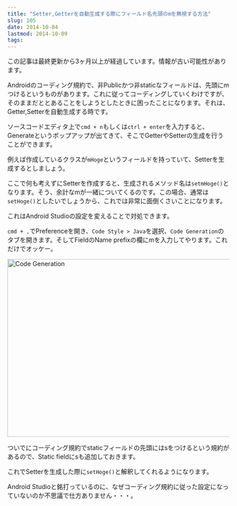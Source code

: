 ```yaml
---
title: "Setter,Getterを自動生成する際にフィールド名先頭のmを無視する方法"
slug: 105
date: 2014-10-04
lastmod: 2014-10-09
tags: 
---
```


<div id="wppda_alert">この記事は最終更新から3ヶ月以上が経過しています。情報が古い可能性があります。</div><p>Androidのコーディング規約で、非Publicかつ非staticなフィールドは、先頭にmつけるというものがあります。これに従ってコーディングしていくわけですが、そのままだととあることをしようとしたときに困ったことになります。それは、Getter,Setterを自動生成する時です。</p>
<p>ソースコードエディタ上で<code>cmd + n</code>もしくは<code>ctrl + enter</code>を入力すると、Generateというポップアップが出てきて、そこでGetterやSetterの生成を行うことができます。</p>
<p>例えば作成しているクラスが<code>mHoge</code>というフィールドを持っていて、Setterを生成するとしましょう。</p>
<p>ここで何も考えずにSetterを作成すると、生成されるメソッド名は<code>setmHoge()</code>となります。そう、余計なmが一緒についてくるのです。この場合、通常は<code>setHoge()</code>としたいでしょうから、これでは非常に面倒くさいことになります。</p>
<p>これはAndroid Studioの設定を変えることで対処できます。</p>
<p><code>cmd + ,</code>でPreferenceを開き、<code>Code Style &gt; Java</code>を選択、<code>Code Generation</code>のタブを開きます。そしてFieldのName prefixの欄にmを入力してやります。これだけでオッケー。</p>
<p><img src="https://android.gcreate.jp/wp-content/uploads/2014/10/Code-Generation.jpg" alt="Code Generation" title="Code Generation.jpg" border="0" width="600" height="402" /></p>
<p>ついでにコーディング規約でstaticフィールドの先頭にはsをつけるという規約があるので、Static fieldにsも追加しておきます。</p>
<p>これでSetterを生成した際に<code>setHoge()</code>と解釈してくれるようになります。</p>
<p>Android Studioと銘打っているのに、なぜコーディング規約に従った設定になっていないのか不思議で仕方ありません・・・。</p>

  